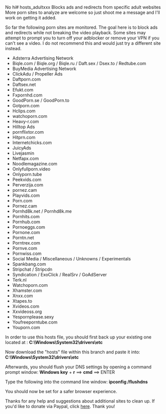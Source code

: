 No hi# hosts_adultxxx
Blocks ads and redirects from specific adult websites
More porn sites to analyze are welcome so just shoot me a message and I'll work on getting it added.

So far the following porn sites are monitored. The goal here is to block ads and redirects while not breaking the video playback. Some sites may attempt to prompt you to turn off your adblocker or remove your VPN if you can't see a video. I do not recommend this and would just try a different site instead.

-  Adsterra Advertising Network
-  Biqle.com / Biqle.org / Biqle.ru / Daft.sex / Dsex.to / Redtube.com
-  BuyMedia Advertising Network
-  ClickAdu / Propeller Ads
-  Daftporn.com
-  Daftsex.net
-  Efukt.com
-  Fxpornhd.com
-  GoodPorn.se / GoodPorn.to
-  Gotporn.com
-  Hclips.com
-  watchoporn.com
-  Heavy-r.com
-  Hilltop Ads
-  pornflixtor.com
-  Hitprn.com
-  Internetchicks.com
-  JuicyAds
-  Livejasmin
-  Netfapx.com
-  Noodlemagazine.com
-  Onlyfullporn.video
-  Onlyporn.tube
-  Peekvids.com
-  Perverzija.com
-  pornez.cam
-  Playvids.com
-  Porn.com
-  Pornez.cam
-  Pornhd8k.net / Pornhd8k.me
-  Pornhits.com
-  Pornhub.com
-  Pornoeggs.com
-  Pornone.com
-  Porntn.net
-  Porntrex.com
-  Pornve.com
-  Pornwiss.com
-  Social Media / Miscellaneous / Unknowns / Experimentals
-  Spankbang.com
-  Stripchat / Stripcdn
-  Syndication / ExoClick / RealSrv / GoAdServer
-  Terk.nl
-  Watchoporn.com
-  Xhamster.com
-  Xnxx.com
-  Xtapes.to
-  Xvideos.com
-  Xxvideoss.org
-  Yespornplease.sexy
-  Youfreeporntube.com
-  Youporn.com



In order to use this hosts file, you should first back up your existing one located at : <b>C:\Windows\System32\drivers\etc</b>

Now download the "hosts" file within this branch and paste it into: <b>C:\Windows\System32\drivers\etc</b>

Afterwards, you should flush your DNS settings by opening a command prompt window: <b>Windows key</b> + <b>r</b> ==> <b>cmd</b> ==> ENTER

Type the following into the command line window: <b>ipconfig /flushdns</b>

You should now be set for a safer browser experience.

Thanks for any help and suggestions about additional sites to clean up. If you'd like to donate via Paypal, click <a href="http://paypal.me/d1savow3d">here</a>. Thank you!